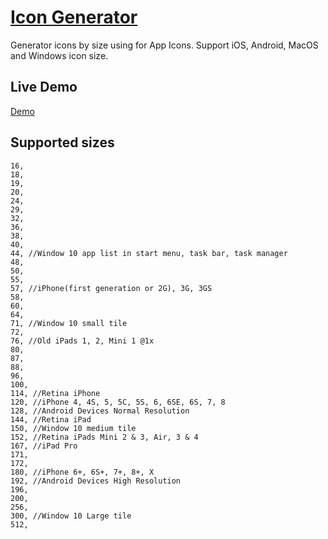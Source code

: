 [Icon Generator](https://namth0712.github.io/icon-generator/)
==========

Generator icons by size using for App Icons. Support iOS, Android, MacOS and Windows icon size.

## Live Demo

[Demo](https://namth0712.github.io/icon-generator/dist/)

## Supported sizes

    16,
    18,
    19,
    20,
    24,
    29,
    32,
    36,
    38,
    40,
    44, //Window 10 app list in start menu, task bar, task manager
    48,
    50,
    55,
    57, //iPhone(first generation or 2G), 3G, 3GS
    58,
    60,
    64,
    71, //Window 10 small tile
    72,
    76, //Old iPads 1, 2, Mini 1 @1x
    80,
    87,
    88,
    96,
    100,
    114, //Retina iPhone
    120, //iPhone 4, 4S, 5, 5C, 5S, 6, 6SE, 6S, 7, 8
    128, //Android Devices Normal Resolution
    144, //Retina iPad
    150, //Window 10 medium tile
    152, //Retina iPads Mini 2 & 3, Air, 3 & 4
    167, //iPad Pro
    171,
    172,
    180, //iPhone 6+, 6S+, 7+, 8+, X
    192, //Android Devices High Resolution
    196,
    200,
    256,
    300, //Window 10 Large tile
    512,
